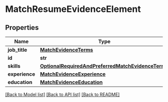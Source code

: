 # MatchResumeEvidenceElement


## Properties
Name | Type | Description | Notes
------------ | ------------- | ------------- | -------------
**job_title** | [**MatchEvidenceTerms**](MatchEvidenceTerms.md) |  | 
**id** | **str** |  | 
**skills** | [**OptionalRequiredAndPreferredMatchEvidenceTerms**](OptionalRequiredAndPreferredMatchEvidenceTerms.md) |  | [optional] 
**experience** | [**MatchEvidenceExperience**](MatchEvidenceExperience.md) |  | [optional] 
**education** | [**MatchEvidenceEducation**](MatchEvidenceEducation.md) |  | [optional] 

[[Back to Model list]](../README.md#documentation-for-models) [[Back to API list]](../README.md#documentation-for-api-endpoints) [[Back to README]](../README.md)


